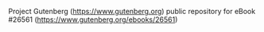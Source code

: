 Project Gutenberg (https://www.gutenberg.org) public repository for eBook #26561 (https://www.gutenberg.org/ebooks/26561)
